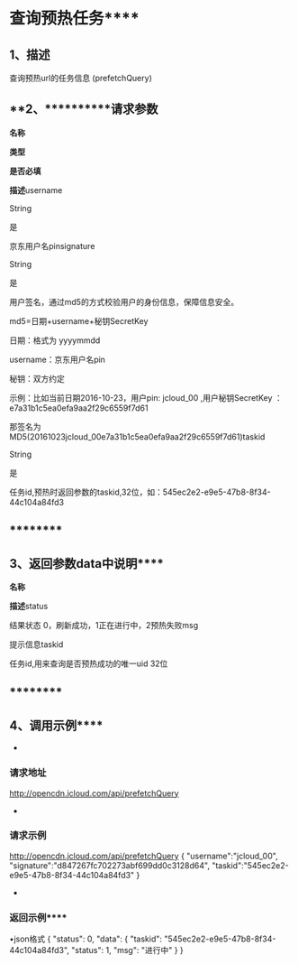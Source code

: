 # **查询预热任务******

## **1、描述**

查询预热url的任务信息 (prefetchQuery)

## **2、************请求参数**

**名称**

**类型**

**是否必填**

**描述**username

String

是

京东用户名pinsignature

String

是

用户签名，通过md5的方式校验用户的身份信息，保障信息安全。

md5=日期+username+秘钥SecretKey

日期：格式为 yyyymmdd

username：京东用户名pin

秘钥：双方约定

示例：比如当前日期2016-10-23，用户pin: jcloud_00 ,用户秘钥SecretKey ：e7a31b1c5ea0efa9aa2f29c6559f7d61

那签名为MD5(20161023jcloud_00e7a31b1c5ea0efa9aa2f29c6559f7d61)taskid

String

是

任务id,预热时返回参数的taskid,32位，如：545ec2e2-e9e5-47b8-8f34-44c104a84fd3

## ********

## **3、返回参数data中说明******

**名称**

**描述**status

结果状态 0，刷新成功，1正在进行中，2预热失败msg

提示信息taskid

任务id,用来查询是否预热成功的唯一uid 32位

## ********

## **4、调用示例******

* 
### **请求地址**

http://opencdn.jcloud.com/api/prefetchQuery

* 
### **请求示例**
http://opencdn.jcloud.com/api/prefetchQuery
{
"username":"jcloud_00",
"signature":"d847267fc702273abf699dd0c3128d64",
"taskid":"545ec2e2-e9e5-47b8-8f34-44c104a84fd3"
}

* 
### **返回示例******

•json格式
{
"status": 0,
"data": {
"taskid": "545ec2e2-e9e5-47b8-8f34-44c104a84fd3",
"status": 1,
"msg": "进行中"
}
}